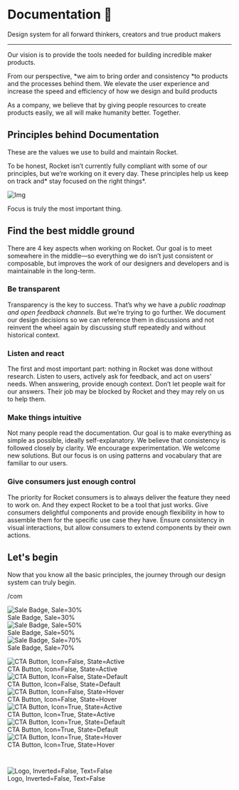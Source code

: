 
# Documentation 🚀

Design system for all forward thinkers, creators and true product makers

---

Our vision is to provide the tools needed for building incredible maker products.

From our perspective, *we aim to bring order and consistency *to products and the processes behind them. We elevate the user experience and increase the speed and efficiency of how we design and build products

As a company, we believe that by giving people resources to create products easily, we all will make humanity better. Together.

## Principles behind Documentation

These are the values we use to build and maintain Rocket.

To be honest, Rocket isn’t currently fully compliant with some of our principles, but we’re working on it every day. These principles help us keep on track and* stay focused on the right things*.

![Img](https://studio-assets.supernova.io/design-systems/14533/9289758a-6300-472a-bbc6-a57098081abf.jpeg?Expires=1990828800&Policy=eyJTdGF0ZW1lbnQiOlt7IlJlc291cmNlIjoiaHR0cHM6Ly9zdHVkaW8tYXNzZXRzLnN1cGVybm92YS5pby9kZXNpZ24tc3lzdGVtcy8xNDUzMy85Mjg5NzU4YS02MzAwLTQ3MmEtYmJjNi1hNTcwOTgwODFhYmYuanBlZyIsIkNvbmRpdGlvbiI6eyJEYXRlTGVzc1RoYW4iOnsiQVdTOkVwb2NoVGltZSI6MTk5MDgyODgwMH19fV19&Signature=E9DL6D-ZtS~4qaH18y5tnHC4gtpQUzZb85NmDFMuezn~MaWHPSumzBv6tXkxGqSgGyKh~9FaYnbfHkcJhU~4F~jdbuY70gbRxUpvnBtyCpz8o0mci-d2A9WoIZ3RGl11izD3c2WMfUaKhSaFlUw8cTGP-9vrqeUi58O2P4zYT9eAeyvOIFzQXgIgljhxiB9mIVU5a4j1vDL8ntJpagEZukKRskOgMrrB4LNQ-nRsvXFF7W5C5EkdoZPZf4jFxcQu2Yj6M9-bqNBXubYMsYYhEXqvqUOAnYVaE59E5PSSe43HKv2gp1ajSJ3ttHtTtCITO8Vyfh1FoTl03Z18ki8iZg__&Key-Pair-Id=APKAJGK34LCCAUR7N6LA)

Focus is truly the most important thing.

## Find the best middle ground

There are 4 key aspects when working on Rocket. Our goal is to meet somewhere in the middle—so everything we do isn’t just consistent or composable, but improves the work of our designers and developers and is maintainable in the long-term.

### Be transparent

Transparency is the key to success. That’s why we have a *public roadmap and open feedback channels*. But we’re trying to go further. We document our design decisions so we can reference them in discussions and not reinvent the wheel again by discussing stuff repeatedly and without historical context.

### Listen and react

The first and most important part: nothing in Rocket was done without research. Listen to users, actively ask for feedback, and act on users’ needs. When answering, provide enough context. Don’t let people wait for our answers. Their job may be blocked by Rocket and they may rely on us to help them.

### Make things intuitive

Not many people read the documentation. Our goal is to make everything as simple as possible, ideally self-explanatory. We believe that consistency is followed closely by clarity. We encourage experimentation. We welcome new solutions. But our focus is on using patterns and vocabulary that are familiar to our users.

### Give consumers just enough control

The priority for Rocket consumers is to always deliver the feature they need to work on. And they expect Rocket to be a tool that just works. Give consumers delightful components and provide enough flexibility in how to assemble them for the specific use case they have. Ensure consistency in visual interactions, but allow consumers to extend components by their own actions.

## Let's begin

Now that you know all the basic principles, the journey through our design system can truly begin.

/com

  
![Sale Badge, Sale=30%](https://studio-assets.supernova.io/design-systems/14533/888c3972-1e70-4eb7-80fb-757b52773ab1.png?Expires=1990828800&Policy=eyJTdGF0ZW1lbnQiOlt7IlJlc291cmNlIjoiaHR0cHM6Ly9zdHVkaW8tYXNzZXRzLnN1cGVybm92YS5pby9kZXNpZ24tc3lzdGVtcy8xNDUzMy84ODhjMzk3Mi0xZTcwLTRlYjctODBmYi03NTdiNTI3NzNhYjEucG5nIiwiQ29uZGl0aW9uIjp7IkRhdGVMZXNzVGhhbiI6eyJBV1M6RXBvY2hUaW1lIjoxOTkwODI4ODAwfX19XX0_&Signature=OBO0GtVrdgH9pl~WzJbN7x5ww0kSP9gm5HLl7xnTXw2erXQmHXUPyKG8Elww6vQRq0Qe~zlQFPqsGlChqzw7Y9sIo15NwTVNXhOZGsuDyrvfO2zDlg7wBWQhi~zRe0BzHmuoLoeHx-XQlgTjSL3PX3Yy8~AT2yh8jeRTPO3UWVNkMPk3S0VKM6242cBOvGIPaLkZvWcrtG1gdaKG7pMmOaUq54dnzPJYflLXBMjZ0I6QZRXpRf1pjYn~06LczsnFQ53LKCpsLOfhVkQ-FQf2m-0Ic7FJT8G6ur0tBWuQsXEV7g-MO6rdIIOXtuTMTxNjjLUa1jl5Pb61QCCOZjgU9A__&Key-Pair-Id=APKAJGK34LCCAUR7N6LA)  
Sale Badge, Sale=30%  
![Sale Badge, Sale=50%](https://studio-assets.supernova.io/design-systems/14533/17561a75-ddd6-43dc-aad4-a0a1a8a782e4.png?Expires=1990828800&Policy=eyJTdGF0ZW1lbnQiOlt7IlJlc291cmNlIjoiaHR0cHM6Ly9zdHVkaW8tYXNzZXRzLnN1cGVybm92YS5pby9kZXNpZ24tc3lzdGVtcy8xNDUzMy8xNzU2MWE3NS1kZGQ2LTQzZGMtYWFkNC1hMGExYThhNzgyZTQucG5nIiwiQ29uZGl0aW9uIjp7IkRhdGVMZXNzVGhhbiI6eyJBV1M6RXBvY2hUaW1lIjoxOTkwODI4ODAwfX19XX0_&Signature=Dxq7cE9b4xR55PFMwGhTjyJ5vK~Kp7hjvx7KKvupDvr5HAgweM2MbxZkQX86Vi8tppJhK4sC3CYM9LifZCTOqMtaGChZG~qohlzZnTO-0yY9~mbxWXAggG7BRqiBYGJxJ8vPFBHd8c~CjLkQrfWATo3cKSyu2GQ7E4m6cBiM5HGR~RFP9I~-krkUVevqeikUaJ3uq8lksC3RG4uykP9ldMVzh6MWnB7svN4jpOwlB9XpbZnpNbDdrW2Tnr7SLuSfXp0RLw-tpQibUUqKCuPcP2SRMYOiE7qZn58bG295odyCQaa56Q-qJ4riUdJeEicw7bV05OE~6nRZrlQ067l4rw__&Key-Pair-Id=APKAJGK34LCCAUR7N6LA)  
Sale Badge, Sale=50%  
![Sale Badge, Sale=70%](https://studio-assets.supernova.io/design-systems/14533/0e61b527-c1c8-4fd7-a25c-50c7cd094a25.png?Expires=1990828800&Policy=eyJTdGF0ZW1lbnQiOlt7IlJlc291cmNlIjoiaHR0cHM6Ly9zdHVkaW8tYXNzZXRzLnN1cGVybm92YS5pby9kZXNpZ24tc3lzdGVtcy8xNDUzMy8wZTYxYjUyNy1jMWM4LTRmZDctYTI1Yy01MGM3Y2QwOTRhMjUucG5nIiwiQ29uZGl0aW9uIjp7IkRhdGVMZXNzVGhhbiI6eyJBV1M6RXBvY2hUaW1lIjoxOTkwODI4ODAwfX19XX0_&Signature=c8sI9iud13x~pHvnWoXp-ZdKepgghrw9G4DJSLp3~y~f8cBf8ERVBmo-vtNjmWaDQ-ny1BVcwWL6aLbWqOqseXtBlfkQYTq3IGO6fAF4SR987vFYp~SXNtfLenc8~Pxa~hIrdP1DKlFYDlEKfEBTuLuBK1i6moJuQVriV3oLMAEN-S9yLCGyL3ldv9KqWlO74c12Ws9FKVb7IzIazLtn~Gn1KpEb~FWH2ESNfK~7ArbH9xr7fKN7W4lK~jUTi0bDeXOrNZU2vivRdrCLmyh9gLR7TBuS59MaAPNXIE8Jcm9kN8zlAhxwLq39U0prhdX9O8oC0wv18mZmAWJABfQ91w__&Key-Pair-Id=APKAJGK34LCCAUR7N6LA)  
Sale Badge, Sale=70%  


  
![CTA Button, Icon=False, State=Active](https://studio-assets.supernova.io/design-systems/14533/2ac4f280-cf12-43e3-8490-fb795e5e220a.png?Expires=1990828800&Policy=eyJTdGF0ZW1lbnQiOlt7IlJlc291cmNlIjoiaHR0cHM6Ly9zdHVkaW8tYXNzZXRzLnN1cGVybm92YS5pby9kZXNpZ24tc3lzdGVtcy8xNDUzMy8yYWM0ZjI4MC1jZjEyLTQzZTMtODQ5MC1mYjc5NWU1ZTIyMGEucG5nIiwiQ29uZGl0aW9uIjp7IkRhdGVMZXNzVGhhbiI6eyJBV1M6RXBvY2hUaW1lIjoxOTkwODI4ODAwfX19XX0_&Signature=c4bawRqLLrmBKf1LMDEBiFRCoZqw1ZPd5d6FDUzmgFNd4eArKHKtAbdY94hYtHt~JXa8D1GDhLbXSEn91ncT3QNvTWhdWMQ8k80pJbQftzKbUcmTenZnRMc8sqMvB6mINquT-wBW~TagwpHuXzbJ5tNiFw~K5Wju3ttRcTEkm44jD0rQ~EOGeHmhh1u-S6MTo9y9eRMtjG~waDwmRrNhv86BXq9HgDvIbrLcCX3oN02GxHyWLR-R3WZetq8Yr6wu6KNpmSDb0HYa4tZS29Bh1pFF5YYjs2gQymEsoo8RbGw8E35brlqRjnEDzU1EHzuw8065MqYRQ6ZhyZOzUUX-Yg__&Key-Pair-Id=APKAJGK34LCCAUR7N6LA)  
CTA Button, Icon=False, State=Active  
![CTA Button, Icon=False, State=Default](https://studio-assets.supernova.io/design-systems/14533/2b56518c-5b68-40da-8f1c-909790951ba4.png?Expires=1990828800&Policy=eyJTdGF0ZW1lbnQiOlt7IlJlc291cmNlIjoiaHR0cHM6Ly9zdHVkaW8tYXNzZXRzLnN1cGVybm92YS5pby9kZXNpZ24tc3lzdGVtcy8xNDUzMy8yYjU2NTE4Yy01YjY4LTQwZGEtOGYxYy05MDk3OTA5NTFiYTQucG5nIiwiQ29uZGl0aW9uIjp7IkRhdGVMZXNzVGhhbiI6eyJBV1M6RXBvY2hUaW1lIjoxOTkwODI4ODAwfX19XX0_&Signature=g61S~QaDA6hSen~P-NP9zG1On-VxG~sJqN5dJK0SZ0gsq5uXCwpDNTgQ9l8~eAvPgpgpARDhvbTGbXauWMKQ6~YuusV0SVA8Nf2HxsRbLFMyEoq1dCftJ5GT7hlmO0gJdJDixzgGkAp2ziUIorYwkHthvi7Xkyu-1fJIJW6PzMHD4TIqoIbihmQT5Jypi0VPIjnXhSWhNmMYczb~gO34R-Lbz4h~zjKFDjjBz-BoSGZ-BrI2Z7sJoMoMjpzMjVurd5UQCf7MItytSZgyiz3-0~7tPlxY2lv2YnL0eEHTzBPqcBcxiA8yjwtdfMp6YvhBnDCCLwLGdW3pap2paHDpcA__&Key-Pair-Id=APKAJGK34LCCAUR7N6LA)  
CTA Button, Icon=False, State=Default  
![CTA Button, Icon=False, State=Hover](https://studio-assets.supernova.io/design-systems/14533/17f87055-f055-4734-9330-df000a864bce.png?Expires=1990828800&Policy=eyJTdGF0ZW1lbnQiOlt7IlJlc291cmNlIjoiaHR0cHM6Ly9zdHVkaW8tYXNzZXRzLnN1cGVybm92YS5pby9kZXNpZ24tc3lzdGVtcy8xNDUzMy8xN2Y4NzA1NS1mMDU1LTQ3MzQtOTMzMC1kZjAwMGE4NjRiY2UucG5nIiwiQ29uZGl0aW9uIjp7IkRhdGVMZXNzVGhhbiI6eyJBV1M6RXBvY2hUaW1lIjoxOTkwODI4ODAwfX19XX0_&Signature=b2yPj0p9MR73OnJCjnwdd88A4dAbHjMpcrsUwGwIxuPhWO~O6NRb-YOWcZfYfw33F5zyc-zcxLQ2~uWcpurO5Hss5rs39fTX7Q3A0nMArGWjpTIMIbNmihJmBd~ZBJ7HjavtpH3SLJozyCj1D47uyrH7DMm~KWEEeNyMcjp9LpdqQ9SRlz81I47uk5NiCBJIFAF1nIV407icKLwbzbp3kuwQRSDZ2eKKyjxisFNhGtK1Xrc~cqg-4i34bzdMUmqGHsIh9pF97gcfLzmRKByXGj319FDESgYKwczGbBRtw-oR7h~KtGUW-oWK8tZcI1QWYOnrUo4oDBh9i11lOHRuGA__&Key-Pair-Id=APKAJGK34LCCAUR7N6LA)  
CTA Button, Icon=False, State=Hover  
![CTA Button, Icon=True, State=Active](https://studio-assets.supernova.io/design-systems/14533/579ac3c6-7756-43d7-8d9f-d79b341da09b.png?Expires=1990828800&Policy=eyJTdGF0ZW1lbnQiOlt7IlJlc291cmNlIjoiaHR0cHM6Ly9zdHVkaW8tYXNzZXRzLnN1cGVybm92YS5pby9kZXNpZ24tc3lzdGVtcy8xNDUzMy81NzlhYzNjNi03NzU2LTQzZDctOGQ5Zi1kNzliMzQxZGEwOWIucG5nIiwiQ29uZGl0aW9uIjp7IkRhdGVMZXNzVGhhbiI6eyJBV1M6RXBvY2hUaW1lIjoxOTkwODI4ODAwfX19XX0_&Signature=jlkrOnUeVxAGxhy1HnoFjR8RxJqT0L9rfVqtZ8YoS5DM-JkymC99LGGNigBXxJE32lAd2TmeJ36-mv4aarWI1uhR339vcmSkaD1DpcF-Ve1bM2miWz4xIaD~rL43qDtMPLBxtazvNz-npcaIQ9WFa1tOUmsKCJ54QhKjKPAwz~pb1QMiLzoEu9QCSDr5IGJxha-W-Iy9RMHYpdilUzWH1o~rTgaPKk4aynPge7tC35dH92z0ObRvTyCuot9A8m2KNtQXft1eoNr~-G9UXOTpe9JMttBrYuO9CfnHV9Xbavj6Vql-w-tj~mh7X4gcwE0VRBCkSruVHWEy4NXs1zaCFA__&Key-Pair-Id=APKAJGK34LCCAUR7N6LA)  
CTA Button, Icon=True, State=Active  
![CTA Button, Icon=True, State=Default](https://studio-assets.supernova.io/design-systems/14533/431d2874-fcae-4815-a846-5c888035b2aa.png?Expires=1990828800&Policy=eyJTdGF0ZW1lbnQiOlt7IlJlc291cmNlIjoiaHR0cHM6Ly9zdHVkaW8tYXNzZXRzLnN1cGVybm92YS5pby9kZXNpZ24tc3lzdGVtcy8xNDUzMy80MzFkMjg3NC1mY2FlLTQ4MTUtYTg0Ni01Yzg4ODAzNWIyYWEucG5nIiwiQ29uZGl0aW9uIjp7IkRhdGVMZXNzVGhhbiI6eyJBV1M6RXBvY2hUaW1lIjoxOTkwODI4ODAwfX19XX0_&Signature=XWakcEHbusSKlt3bMBsQsLzJV~Pwg-z-r9lrH~7t8mC4Emuvp2aLtRKvKU2DSa3GiA4QXvq6hBW3EzXsK2DqLj2s82qHULmf1VUOLnnQjuVwiHo84fjc5m4JlQMh5A09td9ySqbHLYYCNEqH-~UUVIS9fUsfiywKQG3DoxErsAlOxbLc83qca1G7dwEEcuFZaocdnhOpznbnKN8lYZleTCMsiFUN7ZvMwfP1ATOFAMmKY38rg3u4yvjHwjq9C0QHs~g3ljDOf4zcoJ7Nfyi522h4mf3YviZfiSHAcqOeztRbBxXFe5zM5BCfynTOuhfZWwfl-uNw7E1PW0SjzC0PEw__&Key-Pair-Id=APKAJGK34LCCAUR7N6LA)  
CTA Button, Icon=True, State=Default  
![CTA Button, Icon=True, State=Hover](https://studio-assets.supernova.io/design-systems/14533/9f2f9965-d0cf-4988-8db1-77ff353fd281.png?Expires=1990828800&Policy=eyJTdGF0ZW1lbnQiOlt7IlJlc291cmNlIjoiaHR0cHM6Ly9zdHVkaW8tYXNzZXRzLnN1cGVybm92YS5pby9kZXNpZ24tc3lzdGVtcy8xNDUzMy85ZjJmOTk2NS1kMGNmLTQ5ODgtOGRiMS03N2ZmMzUzZmQyODEucG5nIiwiQ29uZGl0aW9uIjp7IkRhdGVMZXNzVGhhbiI6eyJBV1M6RXBvY2hUaW1lIjoxOTkwODI4ODAwfX19XX0_&Signature=E3nKAoQz8efL1NQMMWGup3NWRdSwtusdlO6AuJF~9C7-hmNg7qOl7n0MSxoRggvyAA6xHFSDaivkpxBE1lkSpVy9ZE1QGdbACFoFj4zXxD2yRV6zFCWTFYsYTnOW7SxoHta-UQb-p7rWbPsgmVURwUmuQxmCUybXdY8EImG9toKhBuvocrjsl8wInRKOYrPtfSBwYIYDm9o1UTuMgjahxoecBWyXJroR8cuVinXTxgILgJ8KNKcKmtRfmOfc5rQQ5jweN3fFszsKA8g6PKpU4vmZTrhenCViWKBuWrheNUgOl3pOflC8On4UH1MpjmlBirURpYznHxlBR2uL2Deuog__&Key-Pair-Id=APKAJGK34LCCAUR7N6LA)  
CTA Button, Icon=True, State=Hover  


```javascript  
  
```

  
![Logo, Inverted=False, Text=False](https://studio-assets.supernova.io/design-systems/14533/7da53f42-60e9-4d1e-8fb6-cdc52cbd4ca8.png?Expires=1990828800&Policy=eyJTdGF0ZW1lbnQiOlt7IlJlc291cmNlIjoiaHR0cHM6Ly9zdHVkaW8tYXNzZXRzLnN1cGVybm92YS5pby9kZXNpZ24tc3lzdGVtcy8xNDUzMy83ZGE1M2Y0Mi02MGU5LTRkMWUtOGZiNi1jZGM1MmNiZDRjYTgucG5nIiwiQ29uZGl0aW9uIjp7IkRhdGVMZXNzVGhhbiI6eyJBV1M6RXBvY2hUaW1lIjoxOTkwODI4ODAwfX19XX0_&Signature=L4Out3SJIWZBUlDy7yHuGSqnqYX3UNLMhiD5XF8sVUGctjS5PjQ~3TcPrRFvVSWdq0K6J6eyizbuYECCc40wI8GlNKiy2PYuBvQXah-W6swajgABPAsmN0t7SXdygvP9uRNWFRvpFhkBorNU0b8qbmtcIhJh2Hwgao~MzLRhrTkiC8AHFT3QZEw-Em-D-b88sDOvgjiimVgn29glJj4Lgjmw7WLYaVcL6M96GiT7vtU4iCcARPtxtZ9afLS1Jrh1A9PldrA~M9eD5Ec2mx-Z4tT-b8AwzKjcnSbp7zpUJTMHSt3rw7CLvFdh7CjUWOBTeUvBhJzeLIWLJkvHzEMuew__&Key-Pair-Id=APKAJGK34LCCAUR7N6LA)  
Logo, Inverted=False, Text=False  


  
  
